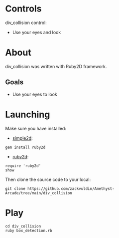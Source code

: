 # Controls
div_collision control:

- Use your eyes and look

# About

div_collision was written with Ruby2D framework.



## Goals

- Use your eyes to look

# Launching

Make sure you have installed:

- [simple2d](https://github.com/simple2d/simple2d):

```
gem install ruby2d
```

- [ruby2d](https://github.com/ruby2d/ruby2d):

```
require 'ruby2d'
show
```

Then clone the source code to your local:

```
git clone https://github.com/zackvuldin/Amethyst-Arcade/tree/main/div_collision
```

# Play

```
cd div_collision
ruby box_detection.rb
```